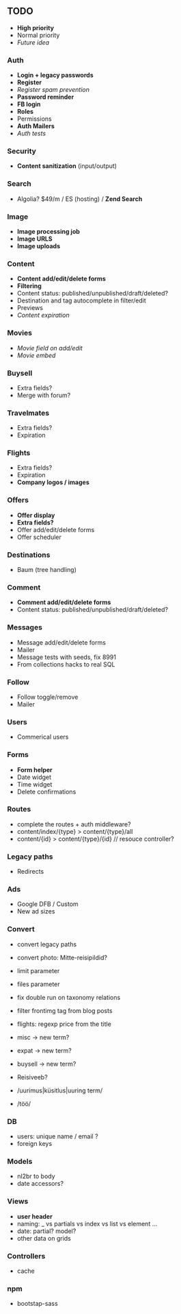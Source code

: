 ## TODO

- **High priority**
- Normal priority
- *Future idea*

### Auth

- **Login + legacy passwords**
- **Register**
- *Register spam prevention*
- **Password reminder**
- **FB login**
- **Roles**
- Permissions
- **Auth Mailers**
- *Auth tests*

### Security

- **Content sanitization** (input/output)

### Search

- Algolia? $49/m / ES (hosting) / **Zend Search**

### Image

- **Image processing job**
- **Image URLS**
- **Image uploads**

### Content

- **Content add/edit/delete forms**
- **Filtering**
- Content status: published/unpublished/draft/deleted?
- Destination and tag autocomplete in filter/edit
- Previews
- *Content expiration*

### Movies

- *Movie field on add/edit*
- *Movie embed*

### Buysell

- Extra fields?
- Merge with forum?

### Travelmates 

- Extra fields?
- Expiration

### Flights

- Extra fields?
- Expiration
- **Company logos / images**

### Offers

- **Offer display**
- **Extra fields?**
- Offer add/edit/delete forms
- Offer scheduler

### Destinations

- Baum (tree handling)

### Comment

- **Comment add/edit/delete forms**
- Content status: published/unpublished/draft/deleted?

### Messages

- Message add/edit/delete forms
- Mailer
- Message tests with seeds, fix 8991
- From collections hacks to real SQL

### Follow

- Follow toggle/remove
- Mailer

### Users

- Commerical users

### Forms

- **Form helper**
- Date widget
- Time widget
- Delete confirmations

### Routes

- complete the routes + auth middleware?
- content/index/{type} > content/{type}/all
- content/{id} > content/{type}/{id} // resouce controller?

### Legacy paths

- Redirects

### Ads

- Google DFB / Custom
- New ad sizes

### Convert

- convert legacy paths
- convert photo: Mitte-reisipildid?

- limit parameter
- files parameter
- fix double run on taxonomy relations
- filter frontimg tag from blog posts
- flights: regexp price from the title
- misc -> new term?
- expat -> new term?
- buysell -> new term?
- Reisiveeb?
- /uurimus|küsitlus|uuring term/
- /töö/

### DB

- users: unique name / email ?
- foreign keys

### Models

- nl2br to body
- date accessors?

### Views

- **user header** 
- naming: _ vs partials vs index vs list vs element ...
- date: partial? model?
- other data on grids

### Controllers

- cache

### npm

- bootstap-sass
